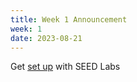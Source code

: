 ```yaml
---
title: Week 1 Announcement
week: 1
date: 2023-08-21
---
```


Get [set up](https://seedsecuritylabs.org/lab_env.html) with SEED Labs
